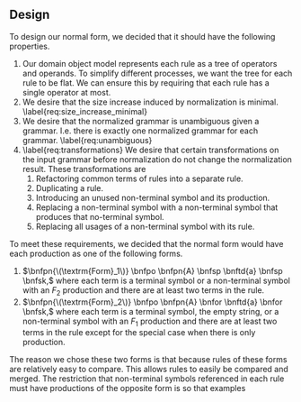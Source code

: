 ## Design

To design our normal form, we decided that it should have the following properties.

1. Our domain object model represents each rule as a tree of operators and operands. To simplify different processes, we want the tree for each rule to be flat. We can ensure this by requiring that each rule has a single operator at most.
2. We desire that the size increase induced by normalization is minimal. \label{req:size_increase_minimal}
3. We desire that the normalized grammar is unambiguous given a grammar. I.e. there is exactly one normalized grammar for each grammar. \label{req:unambiguous}
4. \label{req:transformations} We desire that certain transformations on the input grammar before normalization do not change the normalization result. These transformations are
    1. Refactoring common terms of rules into a separate rule.
    2. Duplicating a rule.
    3. Introducing an unused non-terminal symbol and its production.
    4. Replacing a non-terminal symbol with a non-terminal symbol that produces that no-terminal symbol.
    4. Replacing all usages of a non-terminal symbol with its rule.

To meet these requirements, we decided that the normal form would have each production as one of the following forms.

1. $\bnfpn{\(\textrm{Form}_1\)} \bnfpo \bnfpn{A} \bnfsp \bnftd{a} \bnfsp \bnfsk,$ where each term is a terminal symbol or a non-terminal symbol with an $F_2$ production and there are at least two terms in the rule.
2. $\bnfpn{\(\textrm{Form}_2\)} \bnfpo \bnfpn{A} \bnfor \bnftd{a} \bnfor \bnfsk,$ where each term is a terminal symbol, the empty string, or a non-terminal symbol with an $F_1$ production and there are at least two terms in the rule except for the special case when there is only production.

The reason we chose these two forms is that because rules of these forms are relatively easy to compare. This allows rules to easily be compared and merged. The restriction that non-terminal symbols referenced in each rule must have productions of the opposite form is so that examples 

